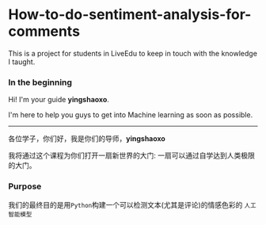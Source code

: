 # How-to-do-sentiment-analysis-for-comments

This is a project for students in LiveEdu to keep in touch with the knowledge I taught.

### In the beginning

Hi! I'm your guide **yingshaoxo**. 

I'm here to help you guys to get into Machine learning as soon as possible.

___


各位学子，你们好，我是你们的导师，**yingshaoxo**

我将通过这个课程为你们打开一扇新世界的大门: 一扇可以通过自学达到人类极限的大门。

### Purpose

我们的最终目的是用`Python`构建一个可以检测文本(尤其是评论)的情感色彩的 `人工智能模型`
